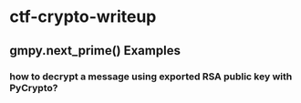 # ctf-crypto-writeup

## gmpy.next_prime() Examples

### how to decrypt a message using exported RSA public key with PyCrypto?